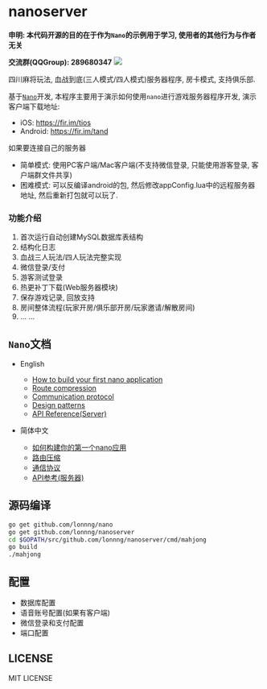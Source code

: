 # nanoserver

**申明: 本代码开源的目的在于作为`Nano`的示例用于学习, 使用者的其他行为与作者无关**

**交流群(QQGroup): 289680347** [![](http://pub.idqqimg.com/wpa/images/group.png)](http://shang.qq.com/wpa/qunwpa?idkey=24e06c02d306f6559528e8434b3b54ed049628fdba4c5dcbcfe9f0e2f611cf81)

四川麻将玩法, 血战到底(三人模式/四人模式)服务器程序,  房卡模式, 支持俱乐部.

基于[`Nano`](https://github.com/lonnng/nano)开发, 本程序主要用于演示如何使用`nano`进行游戏服务器程序开发, 演示客户端下载地址: 

- iOS: https://fir.im/tios
- Android: https://fir.im/tand

如果要连接自己的服务器
 + 简单模式: 使用PC客户端/Mac客户端(不支持微信登录, 只能使用游客登录, 客户端群文件共享)
 + 困难模式: 可以反编译android的包, 然后修改appConfig.lua中的远程服务器地址, 然后重新打包就可以玩了.

### 功能介绍

1. 首次运行自动创建MySQL数据库表结构
2. 结构化日志
3. 血战三人玩法/四人玩法完整实现
4. 微信登录/支付
5. 游客测试登录
6. 热更补丁下载(Web服务器模块)
7. 保存游戏记录,  回放支持
8. 房间整体流程(玩家开房/俱乐部开房/玩家邀请/解散房间)
9. ... ...

## `Nano`文档

- English
    + [How to build your first nano application](https://github.com/lonnng/nano/blob/master/docs/get_started.md)
    + [Route compression](https://github.com/lonnng/nano/blob/master/docs/route_compression.md)
    + [Communication protocol](https://github.com/lonnng/nano/blob/master/docs/communication_protocol.md)
    + [Design patterns](https://github.com/lonnng/nano/blob/master/docs/design_patterns.md)
    + [API Reference(Server)](https://godoc.org/github.com/lonnng/nano)

- 简体中文
    + [如何构建你的第一个nano应用](https://github.com/lonnng/nano/blob/master/docs/get_started_zh_CN.md)
    + [路由压缩](https://github.com/lonnng/nano/blob/master/docs/route_compression_zh_CN.md)
    + [通信协议](https://github.com/lonnng/nano/blob/master/docs/communication_protocol_zh_CN.md)
    + [API参考(服务器)](https://godoc.org/github.com/lonnng/nano)

## 源码编译

```bash
go get github.com/lonnng/nano
go get github.com/lonnng/nanoserver
cd $GOPATH/src/github.com/lonnng/nanoserver/cmd/mahjong
go build
./mahjong
```

## 配置

- 数据库配置
- 语音账号配置(如果有客户端)
- 微信登录和支付配置
- 端口配置

## LICENSE
MIT LICENSE
